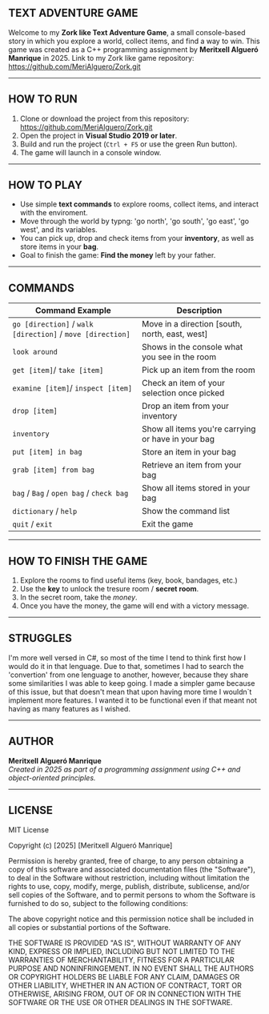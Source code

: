 ## TEXT ADVENTURE GAME
Welcome to my **Zork like Text Adventure Game**, a small console-based story in which you explore a world, collect items, and find a way to win.
This game was created as a C++ programming assignment by **Meritxell Algueró Manrique** in 2025.
Link to my Zork like game repository: https://github.com/MeriAlguero/Zork.git

---
## HOW TO RUN
1. Clone or download the project from this repository: https://github.com/MeriAlguero/Zork.git
2. Open the project in **Visual Studio 2019 or later**.
3. Build and run the project (`Ctrl + F5` or use the green Run button).
4. The game will launch in a console window.

---
## HOW TO PLAY
- Use simple **text commands** to explore rooms, collect items, and interact with the enviroment.
- Move through the world by typng: 'go north', 'go south', 'go east', 'go west', and its variables.
- You can pick up, drop and check items from your **inventory**, as well as store items in your **bag**.
- Goal to finish the game: **Find the money** left by your father.

---
## COMMANDS
| Command Example                                               | Description                                     |
|---------------------------------------------------------------|-------------------------------------------------|
| `go [direction]`  /  `walk [direction]` / `move [direction]`  | Move in a direction [south, north, east, west]  |
|`look around`                                                  | Shows in the console what you see in the room   |
| `get [item]`/ `take [item]`                                   | Pick up an item from the room                   |
| `examine [item]`/ `inspect [item]`                            | Check an item of your selection once picked     |
| `drop [item]`                                                 | Drop an item from your inventory                |
| `inventory`                                                   | Show all items you're carrying or have in your bag  |
| `put [item] in bag`                                           | Store an item in your bag                       |
| `grab [item] from bag`                                        | Retrieve an item from your bag                  |
| `bag` / `Bag` / `open bag` / `check bag`                      | Show all items stored in your bag               |
| `dictionary` / `help`                                         | Show the command list                           |
| `quit` / `exit`                                               | Exit the game                                   |
---
## HOW TO FINISH THE GAME
1. Explore the rooms to find useful items (key, book, bandages, etc.)
2. Use the **key** to unlock the tresure room / **secret room**.
3. In the secret room, take the *money*.
4. Once you have the money, the game will end with a victory message.

---
## STRUGGLES
I'm more well versed in C#, so most of the time I tend to think first how I would do it in that lenguage. Due to that, sometimes I had to search the 'convertion' from one lenguage to another, however, because they share some similarities I was able to keep going.
I made a simpler game because of this issue, but that doesn't mean that upon having more time I wouldn`t implement more features. I wanted it to be functional even if that meant not having as many features as I wished. 

---
## AUTHOR
**Meritxell Algueró Manrique**  
_Created in 2025 as part of a programming assignment using C++ and object-oriented principles._

---
## LICENSE
MIT License

Copyright (c) [2025] [Meritxell Algueró Manrique]

Permission is hereby granted, free of charge, to any person obtaining a copy
of this software and associated documentation files (the "Software"), to deal
in the Software without restriction, including without limitation the rights
to use, copy, modify, merge, publish, distribute, sublicense, and/or sell
copies of the Software, and to permit persons to whom the Software is
furnished to do so, subject to the following conditions:

The above copyright notice and this permission notice shall be included in all
copies or substantial portions of the Software.

THE SOFTWARE IS PROVIDED "AS IS", WITHOUT WARRANTY OF ANY KIND, EXPRESS OR
IMPLIED, INCLUDING BUT NOT LIMITED TO THE WARRANTIES OF MERCHANTABILITY,
FITNESS FOR A PARTICULAR PURPOSE AND NONINFRINGEMENT. IN NO EVENT SHALL THE
AUTHORS OR COPYRIGHT HOLDERS BE LIABLE FOR ANY CLAIM, DAMAGES OR OTHER
LIABILITY, WHETHER IN AN ACTION OF CONTRACT, TORT OR OTHERWISE, ARISING FROM,
OUT OF OR IN CONNECTION WITH THE SOFTWARE OR THE USE OR OTHER DEALINGS IN THE
SOFTWARE.
